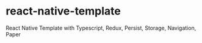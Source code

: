 # react-native-template
 React Native Template with Typescript, Redux, Persist, Storage, Navigation, Paper

